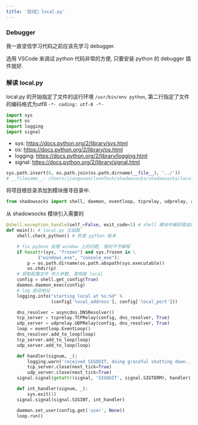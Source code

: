 ```yaml
---
title: '启动🚀 local.py'
---
```


### Debugger

我一直坚信学习代码之前应该先学习 debugger.

选用 VSCode 来调试 python 代码非常的方便, 只要安装 python 的 debugger 插件就好.

### 解读 local.py

local.py 的开始指定了文件的运行环境 `/usr/bin/env python`, 第二行指定了文件的编码格式为utf8 `-*- coding: utf-8 -*-`

```python
import sys
import os
import logging
import signal
```
* sys: <https://docs.python.org/2/library/sys.html>
* os: <https://docs.python.org/2/library/os.html>
* logging: <https://docs.python.org/2/library/logging.html>
* signal: <https://docs.python.org/2/library/signal.html>

```python
sys.path.insert(0, os.path.join(os.path.dirname(__file__), '../'))
# __filename__: /Users/jiangxuan/loveTech/shadowsocks/shadowsocks/local.py
```
将项目根目录添加到模块搜寻目录中.

```python
from shadowsocks import shell, daemon, eventloop, tcprelay, udprelay, asyncdns
```
从 shadowsocks 模块引入需要的

```python
@shell.exception_handle(self_=False, exit_code=1) # shell 模块中捕获错误的工具
def main(): # local.py 主函数
    shell.check_python() # 检查 python 版本

    # fix py2exe 处理 window 上的问题, 暂时不予解释
    if hasattr(sys, "frozen") and sys.frozen in \
            ("windows_exe", "console_exe"):
        p = os.path.dirname(os.path.abspath(sys.executable))
        os.chdir(p)
    # 获取配置文件 传入参数, 表明是 local
    config = shell.get_config(True)
    daemon.daemon_exec(config)
    # log 启动地址
    logging.info("starting local at %s:%d" %
                 (config['local_address'], config['local_port']))

    dns_resolver = asyncdns.DNSResolver()
    tcp_server = tcprelay.TCPRelay(config, dns_resolver, True)
    udp_server = udprelay.UDPRelay(config, dns_resolver, True)
    loop = eventloop.EventLoop()
    dns_resolver.add_to_loop(loop)
    tcp_server.add_to_loop(loop)
    udp_server.add_to_loop(loop)

    def handler(signum, _):
        logging.warn('received SIGQUIT, doing graceful shutting down..')
        tcp_server.close(next_tick=True)
        udp_server.close(next_tick=True)
    signal.signal(getattr(signal, 'SIGQUIT', signal.SIGTERM), handler)

    def int_handler(signum, _):
        sys.exit(1)
    signal.signal(signal.SIGINT, int_handler)

    daemon.set_user(config.get('user', None))
    loop.run()
```